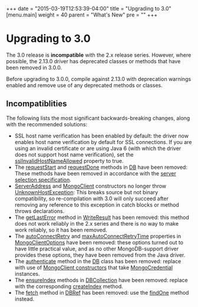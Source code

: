 +++
date = "2015-03-19T12:53:39-04:00"
title = "Upgrading to 3.0"
[menu.main]
  weight = 40
  parent = "What's New"
  pre = "<i class='fa fa-wrench'></i>"
+++

# Upgrading to 3.0

The 3.0 release is **incompatible** with the 2.x release series. However, where possible, the 2.13.0 driver has deprecated classes or 
methods that have been removed in 3.0.0.

Before upgrading to 3.0.0, compile against 2.13.0 with deprecation warnings enabled and remove use of any deprecated methods or classes.

## Incompatiblities

The following lists the most significant backwards-breaking changes, along with the recommended solutions:

* SSL host name verification has been enabled by default: the driver now enables host name verification by default for SSL connections.  If
you are using an invalid certificate or are using Java 6 (with which the driver does not support host name verification), set the
[sslInvalidHostNameAllowed](http://api.mongodb.org/java/3.0/com/mongodb/MongoClientOptions.html#isSslInvalidHostNameAllowed--)
property to true.
* The [requestStart](https://api.mongodb.org/java/2.13/com/mongodb/DB.html#requestStart--) and
[requestDone](https://api.mongodb.org/java/2.13/com/mongodb/DB.html#requestDone--) methods in
[DB](https://api.mongodb.org/java/2.13/com/mongodb/DB.html) have been removed: These methods have been removed in accordance with the
[server selection specification](https://github.com/mongodb/specifications/blob/master/source/server-selection/server-selection.rst#what-happened-to-pinning).
* [ServerAddress](http://api.mongodb.org/java/2.13/com/mongodb/ServerAddress.html) and
[MongoClient](http://api.mongodb.org/java/2.13/com/mongodb/MongoClient.html) constructors no longer throw
[UnknownHostException](http://docs.oracle.com/javase/8/docs/api/java/net/UnknownHostException.html): This breaks source but not binary
compatibility, so re-compilation with 3.0 will only succeed after removing any reference to this exception in catch blocks or method
throws declarations.
* The [getLastError](http://api.mongodb.org/java/2.13/com/mongodb/WriteResult.html#getLastError--) method in
[WriteResult](http://api.mongodb.org/java/2.13/com/mongodb/WriteResult.html) has been removed: this method does not work reliably in
the 2.x series and there is no way to make work reliably, so it has been removed.
* The [autoConnectRetry](https://api.mongodb.org/java/2.13/com/mongodb/MongoClientOptions.html#isAutoConnectRetry--) and
[maxAutoConnectRetryTime](https://api.mongodb.org/java/2.13/com/mongodb/MongoClientOptions.html#getMaxAutoConnectRetryTime--) properties in
[MongoClientOptions](http://api.mongodb.org/java/2.13/com/mongodb/MongoClientOptions.html) have been removed: these options turned out to
 have little practical value, and as no other MongoDB-support driver provides these options, they have been removed from the Java driver. 
* The [authenticate](https://api.mongodb.org/java/2.13/com/mongodb/DB.html#authenticate-java.lang.String-char:A-) method in the
[DB](https://api.mongodb.org/java/2.13/com/mongodb/DB.html) class has been removed: replace with use of
[MongoClient constructors](http://api.mongodb.org/java/2.13/com/mongodb/MongoClient.html#MongoClient-java.util.List-java.util.List-) that
take [MongoCredential](https://api.mongodb.org/java/2.13/com/mongodb/MongoCredential.html) instances.
* The [ensureIndex](https://api.mongodb.org/java/2.13/com/mongodb/DBCollection.html#ensureIndex-com.mongodb.DBObject-) methods in
[DBCollection](https://api.mongodb.org/java/2.13/com/mongodb/DBCollection.html) have been removed:
replace with the corresponding
[createIndex](https://api.mongodb.org/java/2.13/com/mongodb/DBCollection.html#createIndex-com.mongodb.DBObject-) method.
* The [fetch](https://api.mongodb.org/java/2.13/com/mongodb/DBRefBase.html#fetch--) method in
[DBRef](https://api.mongodb.org/java/2.13/com/mongodb/DBRef.html) has been removed: use the
[findOne](https://api.mongodb.org/java/2.13/com/mongodb/DBCollection.html#findOne-java.lang.Object-) method instead.
